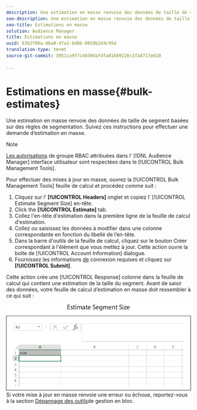 ```yaml
---
description: Une estimation en masse renvoie des données de taille de segment basées sur des règles de segmentation. Suivez ces instructions pour effectuer une demande d’estimation en masse.
seo-description: Une estimation en masse renvoie des données de taille de segment basées sur des règles de segmentation. Suivez ces instructions pour effectuer une demande d’estimation en masse.
seo-title: Estimations en masse
solution: Audience Manager
title: Estimations en masse
uuid: 63b2f06a-8ba0-47a2-bd0b-8039b2d4c95d
translation-type: tm+mt
source-git-commit: 3051ca9f7c4039dafdfa01b89226c1fa8717e610

---
```



# Estimations en masse{#bulk-estimates}

Une estimation en masse renvoie des données de taille de segment basées sur des règles de segmentation. Suivez ces instructions pour effectuer une demande d’estimation en masse.

<!-- 

t_bulk_estimates.xml

 -->

>[!NOTE]
>
>[Les autorisations](../../features/administration/administration-overview.md) de groupe RBAC attribuées dans l’ [!DNL Audience Manager] interface utilisateur sont respectées dans le [!UICONTROL Bulk Management Tools].

Pour effectuer des mises à jour en masse, ouvrez la [!UICONTROL Bulk Management Tools] feuille de calcul et procédez comme suit :

1. Cliquez sur l’ **[!UICONTROL Headers]** onglet et copiez l’ [!UICONTROL Estimate Segment Size] en-tête.
2. Click the **[!UICONTROL Estimate]** tab.
3. Collez l&#39;en-tête d&#39;estimation dans la première ligne de la feuille de calcul d&#39;estimation.
4. Collez ou saisissez les données à modifier dans une colonne correspondante en fonction du libellé de l’en-tête.
5. Dans la barre d&#39;outils de la feuille de calcul, cliquez sur le bouton Créer correspondant à l&#39;élément que vous mettez à jour.
Cette action ouvre la boîte de [!UICONTROL Account Information] dialogue.
6. Fournissez les informations [de](../../reference/bulk-management-tools/bulk-management-intro.md#auth-reqs) connexion requises et cliquez sur **[!UICONTROL Submit]**.

Cette action crée une [!UICONTROL Response] colonne dans la feuille de calcul qui contient une estimation de la taille du segment. Avant de saisir des données, votre feuille de calcul d’estimation en masse doit ressembler à ce qui suit :

![](assets/estimate.png)
Si votre mise à jour en masse renvoie une erreur ou échoue, reportez-vous à la section [Dépannage des outils](../../reference/bulk-management-tools/bulk-troubleshooting.md)de gestion en bloc.

